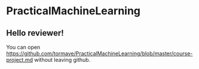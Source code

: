 # PracticalMachineLearning

## Hello reviewer!

You can open https://github.com/tormave/PracticalMachineLearning/blob/master/course-project.md without leaving github.
